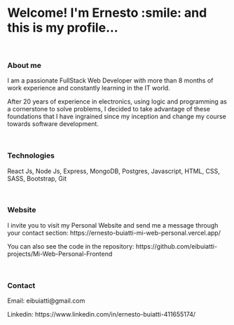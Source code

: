 <h1>Welcome! I'm Ernesto :smile: and this is my profile...</h1><br> 

<h3>About me</h3>
<p> I am a passionate FullStack Web Developer with more than 8 months of work experience and constantly learning in the IT world.</p>
<p>After 20 years of experience in electronics, using logic and programming as a cornerstone to solve problems, I decided to take advantage of these foundations that I have ingrained since my inception and change my course towards software development.</p><br>

<h3>Technologies</h3>
<p>React Js, Node Js, Express, MongoDB, Postgres, Javascript, HTML, CSS, SASS, Bootstrap, Git</p><br>

<h3>Website</h3>
<p>I invite you to visit my Personal Website and send me a message through your contact section: https://ernesto-buiatti-mi-web-personal.vercel.app/ </p>
<p> You can also see the code in the repository: https://github.com/eibuiatti-projects/Mi-Web-Personal-Frontend</p><br>

<h3>Contact</h3>
<p>Email: eibuiatti@gmail.com</p>
<p>Linkedin: https://www.linkedin.com/in/ernesto-buiatti-411655174/</p>



